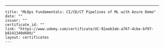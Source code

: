 ---
    title: "MLOps Fundamentals: CI/CD/CT Pipelines of ML with Azure Demo"
    date: ""
    issuer: ""
    certificate_id: ""
    link: "https://www.udemy.com/certificate/UC-92aeb3ab-a767-4cbe-bf97-b8141340d609/"
    layout: certificates
    ---
    